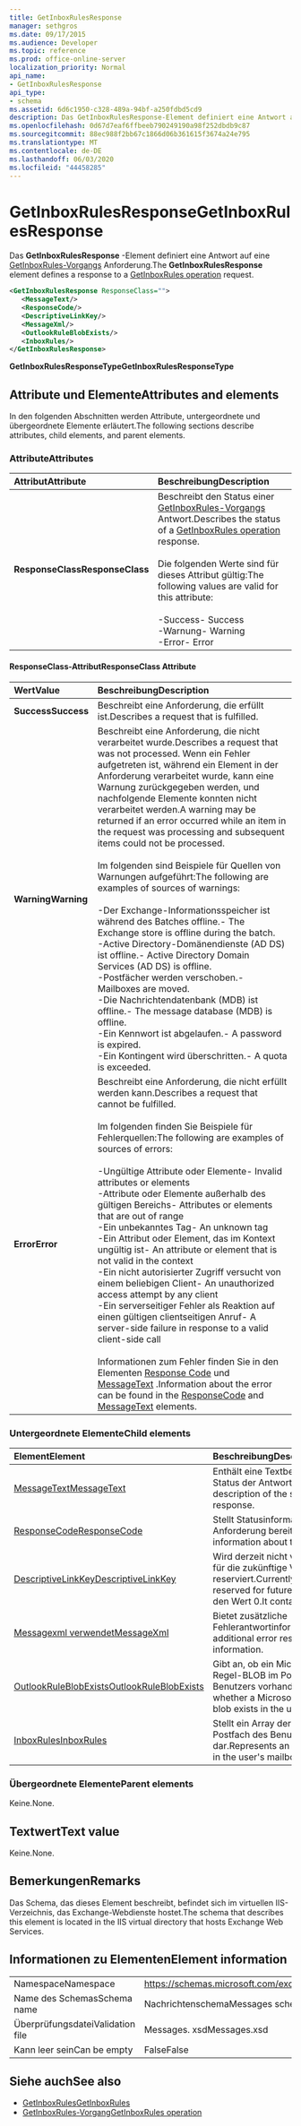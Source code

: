 ```yaml
---
title: GetInboxRulesResponse
manager: sethgros
ms.date: 09/17/2015
ms.audience: Developer
ms.topic: reference
ms.prod: office-online-server
localization_priority: Normal
api_name:
- GetInboxRulesResponse
api_type:
- schema
ms.assetid: 6d6c1950-c328-489a-94bf-a250fdbd5cd9
description: Das GetInboxRulesResponse-Element definiert eine Antwort auf eine GetInboxRules-Vorgangsanforderung.
ms.openlocfilehash: 0d67d7eaf6ffbeeb790249190a98f252dbdb9c87
ms.sourcegitcommit: 88ec988f2bb67c1866d06b361615f3674a24e795
ms.translationtype: MT
ms.contentlocale: de-DE
ms.lasthandoff: 06/03/2020
ms.locfileid: "44458285"
---
```

# <a name="getinboxrulesresponse"></a><span data-ttu-id="095a4-103">GetInboxRulesResponse</span><span class="sxs-lookup"><span data-stu-id="095a4-103">GetInboxRulesResponse</span></span>

<span data-ttu-id="095a4-104">Das **GetInboxRulesResponse** -Element definiert eine Antwort auf eine [GetInboxRules-Vorgangs](getinboxrules-operation.md) Anforderung.</span><span class="sxs-lookup"><span data-stu-id="095a4-104">The **GetInboxRulesResponse** element defines a response to a [GetInboxRules operation](getinboxrules-operation.md) request.</span></span> 
  
```XML
<GetInboxRulesResponse ResponseClass="">
   <MessageText/>
   <ResponseCode/>
   <DescriptiveLinkKey/>
   <MessageXml/>
   <OutlookRuleBlobExists/>
   <InboxRules/>
</GetInboxRulesResponse>
```

 <span data-ttu-id="095a4-105">**GetInboxRulesResponseType**</span><span class="sxs-lookup"><span data-stu-id="095a4-105">**GetInboxRulesResponseType**</span></span>
## <a name="attributes-and-elements"></a><span data-ttu-id="095a4-106">Attribute und Elemente</span><span class="sxs-lookup"><span data-stu-id="095a4-106">Attributes and elements</span></span>

<span data-ttu-id="095a4-107">In den folgenden Abschnitten werden Attribute, untergeordnete und übergeordnete Elemente erläutert.</span><span class="sxs-lookup"><span data-stu-id="095a4-107">The following sections describe attributes, child elements, and parent elements.</span></span>
  
### <a name="attributes"></a><span data-ttu-id="095a4-108">Attribute</span><span class="sxs-lookup"><span data-stu-id="095a4-108">Attributes</span></span>

|<span data-ttu-id="095a4-109">**Attribut**</span><span class="sxs-lookup"><span data-stu-id="095a4-109">**Attribute**</span></span>|<span data-ttu-id="095a4-110">**Beschreibung**</span><span class="sxs-lookup"><span data-stu-id="095a4-110">**Description**</span></span>|
|:-----|:-----|
|<span data-ttu-id="095a4-111">**ResponseClass**</span><span class="sxs-lookup"><span data-stu-id="095a4-111">**ResponseClass**</span></span> <br/> | <span data-ttu-id="095a4-112">Beschreibt den Status einer [GetInboxRules-Vorgangs](getinboxrules-operation.md) Antwort.</span><span class="sxs-lookup"><span data-stu-id="095a4-112">Describes the status of a [GetInboxRules operation](getinboxrules-operation.md) response.</span></span> <br/><br/><span data-ttu-id="095a4-113">Die folgenden Werte sind für dieses Attribut gültig:</span><span class="sxs-lookup"><span data-stu-id="095a4-113">The following values are valid for this attribute:</span></span> <br/> <br/><span data-ttu-id="095a4-114">-Success</span><span class="sxs-lookup"><span data-stu-id="095a4-114">-  Success</span></span>  <br/><span data-ttu-id="095a4-115">-Warnung</span><span class="sxs-lookup"><span data-stu-id="095a4-115">-  Warning</span></span>  <br/><span data-ttu-id="095a4-116">-Error</span><span class="sxs-lookup"><span data-stu-id="095a4-116">-  Error</span></span>  <br/> |
   
#### <a name="responseclass-attribute"></a><span data-ttu-id="095a4-117">ResponseClass-Attribut</span><span class="sxs-lookup"><span data-stu-id="095a4-117">ResponseClass Attribute</span></span>

|<span data-ttu-id="095a4-118">**Wert**</span><span class="sxs-lookup"><span data-stu-id="095a4-118">**Value**</span></span>|<span data-ttu-id="095a4-119">**Beschreibung**</span><span class="sxs-lookup"><span data-stu-id="095a4-119">**Description**</span></span>|
|:-----|:-----|
|<span data-ttu-id="095a4-120">**Success**</span><span class="sxs-lookup"><span data-stu-id="095a4-120">**Success**</span></span> <br/> |<span data-ttu-id="095a4-121">Beschreibt eine Anforderung, die erfüllt ist.</span><span class="sxs-lookup"><span data-stu-id="095a4-121">Describes a request that is fulfilled.</span></span>  <br/> |
|<span data-ttu-id="095a4-122">**Warning**</span><span class="sxs-lookup"><span data-stu-id="095a4-122">**Warning**</span></span> <br/> | <span data-ttu-id="095a4-123">Beschreibt eine Anforderung, die nicht verarbeitet wurde.</span><span class="sxs-lookup"><span data-stu-id="095a4-123">Describes a request that was not processed.</span></span> <span data-ttu-id="095a4-124">Wenn ein Fehler aufgetreten ist, während ein Element in der Anforderung verarbeitet wurde, kann eine Warnung zurückgegeben werden, und nachfolgende Elemente konnten nicht verarbeitet werden.</span><span class="sxs-lookup"><span data-stu-id="095a4-124">A warning may be returned if an error occurred while an item in the request was processing and subsequent items could not be processed.</span></span> <br/><br/><span data-ttu-id="095a4-125">Im folgenden sind Beispiele für Quellen von Warnungen aufgeführt:</span><span class="sxs-lookup"><span data-stu-id="095a4-125">The following are examples of sources of warnings:</span></span>  <br/><br/><span data-ttu-id="095a4-126">-Der Exchange-Informationsspeicher ist während des Batches offline.</span><span class="sxs-lookup"><span data-stu-id="095a4-126">-  The Exchange store is offline during the batch.</span></span>  <br/><span data-ttu-id="095a4-127">-Active Directory-Domänendienste (AD DS) ist offline.</span><span class="sxs-lookup"><span data-stu-id="095a4-127">-  Active Directory Domain Services (AD DS) is offline.</span></span>  <br/><span data-ttu-id="095a4-128">-Postfächer werden verschoben.</span><span class="sxs-lookup"><span data-stu-id="095a4-128">-  Mailboxes are moved.</span></span>  <br/><span data-ttu-id="095a4-129">-Die Nachrichtendatenbank (MDB) ist offline.</span><span class="sxs-lookup"><span data-stu-id="095a4-129">-  The message database (MDB) is offline.</span></span>  <br/><span data-ttu-id="095a4-130">-Ein Kennwort ist abgelaufen.</span><span class="sxs-lookup"><span data-stu-id="095a4-130">-  A password is expired.</span></span>  <br/><span data-ttu-id="095a4-131">-Ein Kontingent wird überschritten.</span><span class="sxs-lookup"><span data-stu-id="095a4-131">-  A quota is exceeded.</span></span>  <br/> |
|<span data-ttu-id="095a4-132">**Error**</span><span class="sxs-lookup"><span data-stu-id="095a4-132">**Error**</span></span> <br/> | <span data-ttu-id="095a4-133">Beschreibt eine Anforderung, die nicht erfüllt werden kann.</span><span class="sxs-lookup"><span data-stu-id="095a4-133">Describes a request that cannot be fulfilled.</span></span> <br/><br/><span data-ttu-id="095a4-134">Im folgenden finden Sie Beispiele für Fehlerquellen:</span><span class="sxs-lookup"><span data-stu-id="095a4-134">The following are examples of sources of errors:</span></span>  <br/><br/><span data-ttu-id="095a4-135">-Ungültige Attribute oder Elemente</span><span class="sxs-lookup"><span data-stu-id="095a4-135">-  Invalid attributes or elements</span></span>  <br/><span data-ttu-id="095a4-136">-Attribute oder Elemente außerhalb des gültigen Bereichs</span><span class="sxs-lookup"><span data-stu-id="095a4-136">-  Attributes or elements that are out of range</span></span>  <br/><span data-ttu-id="095a4-137">-Ein unbekanntes Tag</span><span class="sxs-lookup"><span data-stu-id="095a4-137">-  An unknown tag</span></span>  <br/><span data-ttu-id="095a4-138">-Ein Attribut oder Element, das im Kontext ungültig ist</span><span class="sxs-lookup"><span data-stu-id="095a4-138">-  An attribute or element that is not valid in the context</span></span>  <br/><span data-ttu-id="095a4-139">-Ein nicht autorisierter Zugriff versucht von einem beliebigen Client</span><span class="sxs-lookup"><span data-stu-id="095a4-139">-  An unauthorized access attempt by any client</span></span>  <br/><span data-ttu-id="095a4-140">-Ein serverseitiger Fehler als Reaktion auf einen gültigen clientseitigen Anruf</span><span class="sxs-lookup"><span data-stu-id="095a4-140">-  A server-side failure in response to a valid client-side call</span></span>  <br/><br/>  <span data-ttu-id="095a4-141">Informationen zum Fehler finden Sie in den Elementen [Response Code](responsecode.md) und [MessageText](messagetext.md) .</span><span class="sxs-lookup"><span data-stu-id="095a4-141">Information about the error can be found in the [ResponseCode](responsecode.md) and [MessageText](messagetext.md) elements.</span></span>  <br/> |
   
### <a name="child-elements"></a><span data-ttu-id="095a4-142">Untergeordnete Elemente</span><span class="sxs-lookup"><span data-stu-id="095a4-142">Child elements</span></span>

|<span data-ttu-id="095a4-143">**Element**</span><span class="sxs-lookup"><span data-stu-id="095a4-143">**Element**</span></span>|<span data-ttu-id="095a4-144">**Beschreibung**</span><span class="sxs-lookup"><span data-stu-id="095a4-144">**Description**</span></span>|
|:-----|:-----|
|[<span data-ttu-id="095a4-145">MessageText</span><span class="sxs-lookup"><span data-stu-id="095a4-145">MessageText</span></span>](messagetext.md) <br/> |<span data-ttu-id="095a4-146">Enthält eine Textbeschreibung des Status der Antwort.</span><span class="sxs-lookup"><span data-stu-id="095a4-146">Provides text description of the status of the response.</span></span>  <br/> |
|[<span data-ttu-id="095a4-147">ResponseCode</span><span class="sxs-lookup"><span data-stu-id="095a4-147">ResponseCode</span></span>](responsecode.md) <br/> |<span data-ttu-id="095a4-148">Stellt Statusinformationen zur Anforderung bereit.</span><span class="sxs-lookup"><span data-stu-id="095a4-148">Provides status information about the request.</span></span>  <br/> |
|[<span data-ttu-id="095a4-149">DescriptiveLinkKey</span><span class="sxs-lookup"><span data-stu-id="095a4-149">DescriptiveLinkKey</span></span>](descriptivelinkkey.md) <br/> |<span data-ttu-id="095a4-150">Wird derzeit nicht verwendet und ist für die zukünftige Verwendung reserviert.</span><span class="sxs-lookup"><span data-stu-id="095a4-150">Currently unused and is reserved for future use.</span></span> <span data-ttu-id="095a4-151">Sie enthält den Wert 0.</span><span class="sxs-lookup"><span data-stu-id="095a4-151">It contains a value of 0.</span></span>  <br/> |
|[<span data-ttu-id="095a4-152">Messagexml verwendet</span><span class="sxs-lookup"><span data-stu-id="095a4-152">MessageXml</span></span>](messagexml.md) <br/> |<span data-ttu-id="095a4-153">Bietet zusätzliche Fehlerantwortinformationen.</span><span class="sxs-lookup"><span data-stu-id="095a4-153">Provides additional error response information.</span></span>  <br/> |
|[<span data-ttu-id="095a4-154">OutlookRuleBlobExists</span><span class="sxs-lookup"><span data-stu-id="095a4-154">OutlookRuleBlobExists</span></span>](outlookruleblobexists.md) <br/> |<span data-ttu-id="095a4-155">Gibt an, ob ein Microsoft Outlook-Regel-BLOB im Postfach des Benutzers vorhanden ist.</span><span class="sxs-lookup"><span data-stu-id="095a4-155">Indicates whether a Microsoft Outlook rule blob exists in the user's mailbox.</span></span>  <br/> |
|[<span data-ttu-id="095a4-156">InboxRules</span><span class="sxs-lookup"><span data-stu-id="095a4-156">InboxRules</span></span>](inboxrules.md) <br/> |<span data-ttu-id="095a4-157">Stellt ein Array der Regeln im Postfach des Benutzers dar.</span><span class="sxs-lookup"><span data-stu-id="095a4-157">Represents an array of the rules in the user's mailbox.</span></span>  <br/> |
   
### <a name="parent-elements"></a><span data-ttu-id="095a4-158">Übergeordnete Elemente</span><span class="sxs-lookup"><span data-stu-id="095a4-158">Parent elements</span></span>

<span data-ttu-id="095a4-159">Keine.</span><span class="sxs-lookup"><span data-stu-id="095a4-159">None.</span></span>
  
## <a name="text-value"></a><span data-ttu-id="095a4-160">Textwert</span><span class="sxs-lookup"><span data-stu-id="095a4-160">Text value</span></span>

<span data-ttu-id="095a4-161">Keine.</span><span class="sxs-lookup"><span data-stu-id="095a4-161">None.</span></span>
  
## <a name="remarks"></a><span data-ttu-id="095a4-162">Bemerkungen</span><span class="sxs-lookup"><span data-stu-id="095a4-162">Remarks</span></span>

<span data-ttu-id="095a4-163">Das Schema, das dieses Element beschreibt, befindet sich im virtuellen IIS-Verzeichnis, das Exchange-Webdienste hostet.</span><span class="sxs-lookup"><span data-stu-id="095a4-163">The schema that describes this element is located in the IIS virtual directory that hosts Exchange Web Services.</span></span>
  
## <a name="element-information"></a><span data-ttu-id="095a4-164">Informationen zu Elementen</span><span class="sxs-lookup"><span data-stu-id="095a4-164">Element information</span></span>

|||
|:-----|:-----|
|<span data-ttu-id="095a4-165">Namespace</span><span class="sxs-lookup"><span data-stu-id="095a4-165">Namespace</span></span>  <br/> |https://schemas.microsoft.com/exchange/services/2006/messages  <br/> |
|<span data-ttu-id="095a4-166">Name des Schemas</span><span class="sxs-lookup"><span data-stu-id="095a4-166">Schema name</span></span>  <br/> |<span data-ttu-id="095a4-167">Nachrichtenschema</span><span class="sxs-lookup"><span data-stu-id="095a4-167">Messages schema</span></span>  <br/> |
|<span data-ttu-id="095a4-168">Überprüfungsdatei</span><span class="sxs-lookup"><span data-stu-id="095a4-168">Validation file</span></span>  <br/> |<span data-ttu-id="095a4-169">Messages. xsd</span><span class="sxs-lookup"><span data-stu-id="095a4-169">Messages.xsd</span></span>  <br/> |
|<span data-ttu-id="095a4-170">Kann leer sein</span><span class="sxs-lookup"><span data-stu-id="095a4-170">Can be empty</span></span>  <br/> |<span data-ttu-id="095a4-171">False</span><span class="sxs-lookup"><span data-stu-id="095a4-171">False</span></span>  <br/> |
   
## <a name="see-also"></a><span data-ttu-id="095a4-172">Siehe auch</span><span class="sxs-lookup"><span data-stu-id="095a4-172">See also</span></span>

- [<span data-ttu-id="095a4-173">GetInboxRules</span><span class="sxs-lookup"><span data-stu-id="095a4-173">GetInboxRules</span></span>](getinboxrules.md)
- [<span data-ttu-id="095a4-174">GetInboxRules-Vorgang</span><span class="sxs-lookup"><span data-stu-id="095a4-174">GetInboxRules operation</span></span>](getinboxrules-operation.md)

